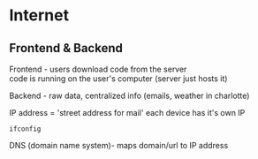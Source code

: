 # Internet

## Frontend & Backend
Frontend - users download code from the server  
code is running on the user's computer (server just hosts it)

Backend - raw data, centralized info (emails, weather in charlotte)

IP address = 'street address for mail'
each device has it's own IP 

	ifconfig

DNS (domain name system)- maps domain/url to IP address



